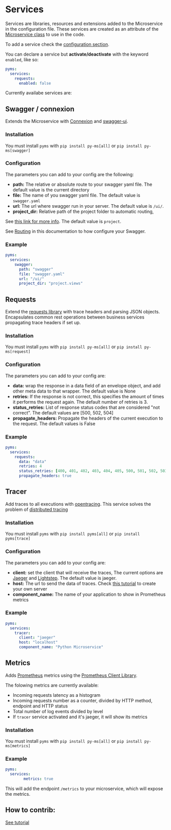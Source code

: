 # Services

Services are libraries, resources and extensions added to the Microservice in the configuration file.
These services are created as an attribute of the [Microservice class](ms_class.md) to use in the code.

To add a service check the [configuration section](configuration.md).

You can declare a service but **activate/deactivate** with the keyword `enabled`, like so:

```yaml
pyms:
  services:
    requests:
      enabled: false
```

Currently availabe services are:

## Swagger / connexion

Extends the Microservice with [Connexion](https://github.com/zalando/connexion) and [swagger-ui](https://github.com/sveint/flask-swagger-ui).

### Installation

You must install `pyms` with `pip install py-ms[all]` or `pip install py-ms[swagger]`

### Configuration

The parameters you can add to your config are the following:

* **path:** The relative or absolute route to your swagger yaml file. The default value is the current directory
* **file:** The name of you swagger yaml file. The default value is `swagger.yaml`
* **url:** The url where swagger run in your server. The default value is `/ui/`.
* **project_dir:** Relative path of the project folder to automatic routing, 

See [this link for more info](https://github.com/zalando/connexion#automatic-routing). The default value is `project`.

See [Routing](routing.md) in this documentation to how configure your Swagger.

### Example

```yaml
pyms:
  services:
    swagger:
      path: "swagger"
      file: "swagger.yaml"
      url: "/ui/"
      project_dir: "project.views"
```

## Requests

Extend the [requests library](http://docs.python-requests.org/en/master/) with trace headers and parsing JSON objects.
Encapsulates common rest operations between business services propagating trace headers if set up.

### Installation

You must install `pyms` with `pip install py-ms[all]` or `pip install py-ms[request]`

### Configuration

The parameters you can add to your config are:

* **data:** wrap the response in a data field of an envelope object, and add other meta data to that wrapper. The default value is None
* **retries:** If the response is not correct, this specifies the amount of times it performs the request again. The default number of retries is 3.
* **status_retries:** List of response status codes that are considered "not correct". The default values are [500, 502, 504]
* **propagate_headers:** Propagate the headers of the current execution to the request. The default values is False

### Example

```yaml
pyms:
  services:
    requests:
      data: "data"
      retries: 4
      status_retries: [400, 401, 402, 403, 404, 405, 500, 501, 502, 503]
      propagate_headers: true
```

## Tracer

Add traces to all executions with [opentracing](https://github.com/opentracing-contrib/python-flask). This service
solves the problem of [distributed tracing](https://microservices.io/patterns/observability/distributed-tracing.html)

### Installation

You must install `pyms` with `pip install pyms[all]` or `pip install pyms[trace]`

### Configuration

The parameters you can add to your config are:

* **client:** set the client that will receive the traces, The current options are [Jaeger](https://github.com/jaegertracing/jaeger-client-python) and [Lightstep](https://github.com/lightstep/lightstep-tracer-python). The default value is jaeger.
* **host:** The url to send the data of traces. Check [this tutorial](https://opentracing.io/guides/python/quickstart/) to create your own server
* **component_name:** The name of your application to show in Prometheus metrics

### Example

```yaml
pyms:
  services:
    tracer:
      client: "jaeger"
      host: "localhost"
      component_name: "Python Microservice"
```

## Metrics
Adds [Prometheus](https://prometheus.io/) metrics using the [Prometheus Client
Library](https://github.com/prometheus/client_python).

The folowing metrics are currently available:

- Incoming requests latency as a histogram
- Incoming requests number as a counter, divided by HTTP method, endpoint and
  HTTP status
- Total number of log events divided by level
- If `tracer` service activated and it's jaeger, it will show its metrics

### Installation

You must install `pyms` with `pip install py-ms[all]` or `pip install py-ms[metrics]`

### Example

```yaml
pyms:
  services:
		metrics: true
```

This will add the endpoint `/metrics` to your microservice, which will expose
the metrics.

## How to contrib: 

[See tutorial](tutorial_create_services.md)